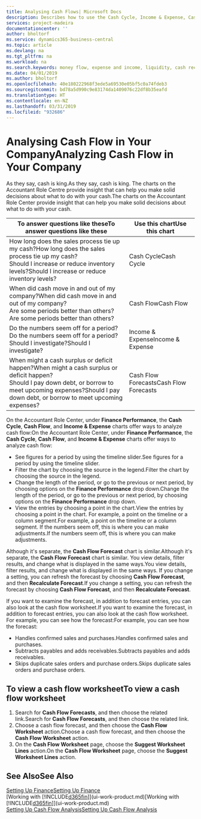```yaml
---
title: Analysing Cash Flows| Microsoft Docs
description: Describes how to use the Cash Cycle, Income & Expense, Cash Flow, and Cash Flow Forecast charts to analyze the past and future flow of money in and out of your company.
services: project-madeira
documentationcenter: ''
author: bholtorf
ms.service: dynamics365-business-central
ms.topic: article
ms.devlang: na
ms.tgt_pltfrm: na
ms.workload: na
ms.search.keywords: money flow, expense and income, liquidity, cash receipts minus cash payments, Cartera
ms.date: 04/01/2019
ms.author: bholtorf
ms.openlocfilehash: 40e180222968f3ede5a69530e05bf5c0a74fdeb3
ms.sourcegitcommit: bd78a5d990c9e83174da1409076c22df8b35eafd
ms.translationtype: HT
ms.contentlocale: en-NZ
ms.lasthandoff: 03/31/2019
ms.locfileid: "932686"
---
```

# <a name="analyzing-cash-flow-in-your-company"></a><span data-ttu-id="f4e0a-103">Analysing Cash Flow in Your Company</span><span class="sxs-lookup"><span data-stu-id="f4e0a-103">Analyzing Cash Flow in Your Company</span></span>
<span data-ttu-id="f4e0a-104">As they say, cash is king.</span><span class="sxs-lookup"><span data-stu-id="f4e0a-104">As they say, cash is king.</span></span> <span data-ttu-id="f4e0a-105">The charts on the Accountant Role Centre provide insight that can help you make solid decisions about what to do with your cash.</span><span class="sxs-lookup"><span data-stu-id="f4e0a-105">The charts on the Accountant Role Center provide insight that can help you make solid decisions about what to do with your cash.</span></span>  

| <span data-ttu-id="f4e0a-106">To answer questions like these</span><span class="sxs-lookup"><span data-stu-id="f4e0a-106">To answer questions like these</span></span> | <span data-ttu-id="f4e0a-107">Use this chart</span><span class="sxs-lookup"><span data-stu-id="f4e0a-107">Use this chart</span></span> |
| --- | --- |
| <span data-ttu-id="f4e0a-108">How long does the sales process tie up my cash?</span><span class="sxs-lookup"><span data-stu-id="f4e0a-108">How long does the sales process tie up my cash?</span></span></br> <span data-ttu-id="f4e0a-109">Should I increase or reduce inventory levels?</span><span class="sxs-lookup"><span data-stu-id="f4e0a-109">Should I increase or reduce inventory levels?</span></span> |<span data-ttu-id="f4e0a-110">Cash Cycle</span><span class="sxs-lookup"><span data-stu-id="f4e0a-110">Cash Cycle</span></span> |
| <span data-ttu-id="f4e0a-111">When did cash move in and out of my company?</span><span class="sxs-lookup"><span data-stu-id="f4e0a-111">When did cash move in and out of my company?</span></span></br> <span data-ttu-id="f4e0a-112">Are some periods better than others?</span><span class="sxs-lookup"><span data-stu-id="f4e0a-112">Are some periods better than others?</span></span> |<span data-ttu-id="f4e0a-113">Cash Flow</span><span class="sxs-lookup"><span data-stu-id="f4e0a-113">Cash Flow</span></span> |
| <span data-ttu-id="f4e0a-114">Do the numbers seem off for a period?</span><span class="sxs-lookup"><span data-stu-id="f4e0a-114">Do the numbers seem off for a period?</span></span></br> <span data-ttu-id="f4e0a-115">Should I investigate?</span><span class="sxs-lookup"><span data-stu-id="f4e0a-115">Should I investigate?</span></span> |<span data-ttu-id="f4e0a-116">Income & Expense</span><span class="sxs-lookup"><span data-stu-id="f4e0a-116">Income & Expense</span></span> |
| <span data-ttu-id="f4e0a-117">When might a cash surplus or deficit happen?</span><span class="sxs-lookup"><span data-stu-id="f4e0a-117">When might a cash surplus or deficit happen?</span></span></br> <span data-ttu-id="f4e0a-118">Should I pay down debt, or borrow to meet upcoming expenses?</span><span class="sxs-lookup"><span data-stu-id="f4e0a-118">Should I pay down debt, or borrow to meet upcoming expenses?</span></span> |<span data-ttu-id="f4e0a-119">Cash Flow Forecasts</span><span class="sxs-lookup"><span data-stu-id="f4e0a-119">Cash Flow Forecasts</span></span> |

<span data-ttu-id="f4e0a-120">On the Accountant Role Center, under **Finance Performance**, the **Cash Cycle**, **Cash Flow**, and **Income & Expense** charts offer ways to analyze cash flow:</span><span class="sxs-lookup"><span data-stu-id="f4e0a-120">On the Accountant Role Center, under **Finance Performance**, the **Cash Cycle**, **Cash Flow**, and **Income & Expense** charts offer ways to analyze cash flow:</span></span>  

* <span data-ttu-id="f4e0a-121">See figures for a period by using the timeline slider.</span><span class="sxs-lookup"><span data-stu-id="f4e0a-121">See figures for a period by using the timeline slider.</span></span>  
* <span data-ttu-id="f4e0a-122">Filter the chart by choosing the source in the legend.</span><span class="sxs-lookup"><span data-stu-id="f4e0a-122">Filter the chart by choosing the source in the legend.</span></span>  
* <span data-ttu-id="f4e0a-123">Change the length of the period, or go to the previous or next period, by choosing options on the **Finance Performance** drop down.</span><span class="sxs-lookup"><span data-stu-id="f4e0a-123">Change the length of the period, or go to the previous or next period, by choosing options on the **Finance Performance** drop down.</span></span>  
* <span data-ttu-id="f4e0a-124">View the entries by choosing a point in the chart.</span><span class="sxs-lookup"><span data-stu-id="f4e0a-124">View the entries by choosing a point in the chart.</span></span> <span data-ttu-id="f4e0a-125">For example, a point on the timeline or a column segment.</span><span class="sxs-lookup"><span data-stu-id="f4e0a-125">For example, a point on the timeline or a column segment.</span></span> <span data-ttu-id="f4e0a-126">If the numbers seem off, this is where you can make adjustments.</span><span class="sxs-lookup"><span data-stu-id="f4e0a-126">If the numbers seem off, this is where you can make adjustments.</span></span>  

<span data-ttu-id="f4e0a-127">Although it's separate, the **Cash Flow Forecast** chart is similar.</span><span class="sxs-lookup"><span data-stu-id="f4e0a-127">Although it's separate, the **Cash Flow Forecast** chart is similar.</span></span> <span data-ttu-id="f4e0a-128">You view details, filter results, and change what is displayed in the same ways.</span><span class="sxs-lookup"><span data-stu-id="f4e0a-128">You view details, filter results, and change what is displayed in the same ways.</span></span> <span data-ttu-id="f4e0a-129">If you change a setting, you can refresh the forecast by choosing **Cash Flow Forecast**, and then **Recalculate Forecast**.</span><span class="sxs-lookup"><span data-stu-id="f4e0a-129">If you change a setting, you can refresh the forecast by choosing **Cash Flow Forecast**, and then **Recalculate Forecast**.</span></span>

<span data-ttu-id="f4e0a-130">If you want to examine the forecast, in addition to forecast entries, you can also look at the cash flow worksheet.</span><span class="sxs-lookup"><span data-stu-id="f4e0a-130">If you want to examine the forecast, in addition to forecast entries, you can also look at the cash flow worksheet.</span></span> <span data-ttu-id="f4e0a-131">For example, you can see how the forecast:</span><span class="sxs-lookup"><span data-stu-id="f4e0a-131">For example, you can see how the forecast:</span></span>

* <span data-ttu-id="f4e0a-132">Handles confirmed sales and purchases.</span><span class="sxs-lookup"><span data-stu-id="f4e0a-132">Handles confirmed sales and purchases.</span></span>  
* <span data-ttu-id="f4e0a-133">Subtracts payables and adds receivables.</span><span class="sxs-lookup"><span data-stu-id="f4e0a-133">Subtracts payables and adds receivables.</span></span>  
* <span data-ttu-id="f4e0a-134">Skips duplicate sales orders and purchase orders.</span><span class="sxs-lookup"><span data-stu-id="f4e0a-134">Skips duplicate sales orders and purchase orders.</span></span>  

## <a name="to-view-a-cash-flow-worksheet"></a><span data-ttu-id="f4e0a-135">To view a cash flow worksheet</span><span class="sxs-lookup"><span data-stu-id="f4e0a-135">To view a cash flow worksheet</span></span>
1. <span data-ttu-id="f4e0a-136">Search for **Cash Flow Forecasts**, and then choose the related link.</span><span class="sxs-lookup"><span data-stu-id="f4e0a-136">Search for **Cash Flow Forecasts**, and then choose the related link.</span></span>  
2. <span data-ttu-id="f4e0a-137">Choose a cash flow forecast, and then choose the **Cash Flow Worksheet** action.</span><span class="sxs-lookup"><span data-stu-id="f4e0a-137">Choose a cash flow forecast, and then choose the **Cash Flow Worksheet** action.</span></span>  
3. <span data-ttu-id="f4e0a-138">On the **Cash Flow Worksheet** page, choose the **Suggest Worksheet Lines** action.</span><span class="sxs-lookup"><span data-stu-id="f4e0a-138">On the **Cash Flow Worksheet** page, choose the **Suggest Worksheet Lines** action.</span></span>  

## <a name="see-also"></a><span data-ttu-id="f4e0a-139">See Also</span><span class="sxs-lookup"><span data-stu-id="f4e0a-139">See Also</span></span>
[<span data-ttu-id="f4e0a-140">Setting Up Finance</span><span class="sxs-lookup"><span data-stu-id="f4e0a-140">Setting Up Finance</span></span>](finance-setup-finance.md)  
<span data-ttu-id="f4e0a-141">[Working with [!INCLUDE[d365fin](includes/d365fin_md.md)]](ui-work-product.md)</span><span class="sxs-lookup"><span data-stu-id="f4e0a-141">[Working with [!INCLUDE[d365fin](includes/d365fin_md.md)]](ui-work-product.md)</span></span>  
[<span data-ttu-id="f4e0a-142">Setting Up Cash Flow Analysis</span><span class="sxs-lookup"><span data-stu-id="f4e0a-142">Setting Up Cash Flow Analysis</span></span>](finance-setup-cash-flow-analyses.md)  
